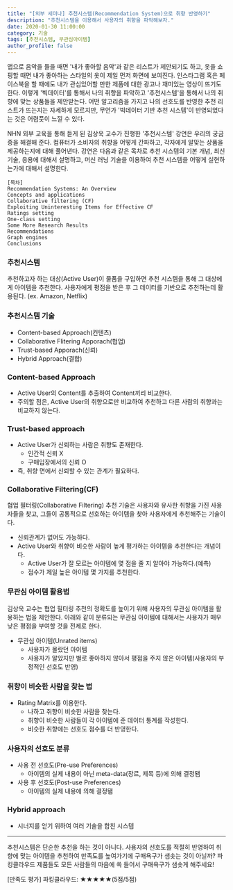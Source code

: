 ```yaml
---
title: "[외부 세미나] 추천시스템(Recommendation System)으로 취향 반영하기"
description: "추천시스템을 이용해서 사용자의 취향을 파악해보자."
date: 2020-01-30 11:00:00
category: 기술
tags: [추천시스템, 무관심아이템]
author_profile: false
---
```

앱으로 음악을 들을 때면 '내가 좋아할 음악'과 같은 리스트가 제안되기도 하고, 옷을 쇼핑할 때면 내가 좋아하는 스타일의 옷이 제일 먼저 화면에 보여진다. 인스타그램 혹은 페이스북을 할 때에도 내가 관심있어할 만한 제품에 대한 광고나 재미있는 영상이 뜨기도 한다. 이렇게 '빅데이터'를 통해서 나의 취향을 파악하고 '추천시스템'을 통해서 나의 취향에 맞는 상품들을 제안받는다. 어떤 알고리즘을 가지고 나의 선호도를 반영한 추천 리스트가 뜨는지는 자세하게 모르지만, 무언가 '빅데이터 기반 추천 시스템'이 반영되었다는 것은 어렴풋이 느낄 수 있다.

NHN 외부 교육을 통해 듣게 된 김상욱 교수가 진행한 '추천시스템' 강연은 우리의 궁금증을 해결해 준다. 컴퓨터가 소비자의 취향을 어떻게 간파하고, 각자에게 알맞는 상품을 제공하는지에 대해 풀어낸다. 강연은 다음과 같은 목차로 추천 시스템의 기본 개념, 최신 기술, 응용에 대해서 설명하고, 머신 러닝 기술을 이용하여 추천 시스템을 어떻게 실현하는가에 대해서 설명한다.

```
[목차]
Recommendation Systems: An Overview
Concepts and applications
Collaborative filtering (CF)
Exploiting Uninteresting Items for Effective CF
Ratings setting
One-class setting
Some More Research Results
Recommendations
Graph engines
Conclusions
```

### 추천시스템
추천하고자 하는 대상(Active User)이 물품을 구입하면 추천 시스템을 통해 그 대상에게 아이템을 추천한다. 사용자에게 평점을 받은 후 그 데이터를 기반으로 추천하는데 활용된다. (ex. Amazon, Netflix)

### 추천시스템 기술
* Content-based Approach(컨텐츠)
* Collaborative Flitering Apporach(협업)
* Trust-based Apporach(신뢰)
* Hybrid Approach(결합)

### Content-based Approach
* Active User의 Content를 추출하여 Content끼리 비교한다.
* 주의할 점은, Active User의 취향으로만 비교하여 추천하고 다른 사람의 취향과는 비교하지 않는다.

### Trust-based approach
* Active User가 신뢰하는 사람은 취향도 존재한다.
  * 인간적 신뢰 X
  * 구매입장에서의 신뢰 O
* 즉, 취향 면에서 신뢰할 수 있는 관계가 필요하다.

### Collaborative Filtering(CF)
협업 필터링(Collaborative Filtering) 추천 기술은 사용자와 유사한 취향을 가진 사용자들을 찾고, 그들이 공통적으로 선호하는 아이템을 찾아 사용자에게 추천해주는 기술이다.

* 신뢰관계가 없어도 가능하다.
* Active User와 취향이 비슷한 사람이 높게 평가하는 아이템을 추천한다는 개념이다.
  * Active User가 잘 모르는 아이템에 몇 점을 줄 지 알아야 가능하다.(예측)
  * 점수가 제일 높은 아이템 몇 가지를 추천한다.

### 무관심 아이템 활용법
김상욱 교수는 협업 필터링 추천의 정확도를 높이기 위해 사용자의 무관심 아이템을 활용하는 법을 제안한다.
아래와 같이 분류되는 무관심 아이템에 대해서는 사용자가 매우 낮은 평점을 부여할 것을 전제로 한다.

* 무관심 아이템(Unrated items)
  * 사용자가 몰랐던 아이템
  * 사용자가 알았지만 별로 좋아하지 않아서 평점을 주지 않은 아이템(사용자의 부정적인 선호도 반영)

### 취향이 비슷한 사람을 찾는 법
* Rating Matrix를 이용한다.
  * 나하고 취향이 비슷한 사람을 찾는다.
  * 취향이 비슷한 사람들이 각 아이템에 준 데이터 통계를 작성한다.
  * 비슷한 취향에는 선호도 점수를 더 반영한다.

### 사용자의 선호도 분류
* 사용 전 선호도(Pre-use Preferences)
  * 아이템의 실제 내용이 아닌 meta-data(장르, 제목 등)에 의해 결정됌
* 사용 후 선호도(Post-use Preferences)
  * 아이템의 실제 내용에 의해 결정됌

### Hybrid approach
* 시너지를 얻기 위하여 여러 기술을 합친 시스템

---
추천시스템은 단순한 추천을 하는 것이 아니다. 사용자의 선호도를 적절히 반영하여 취향에 맞는 아이템을 추천하여 만족도를 높여가기에 구매욕구가 샘솟는 것이 아닐까? 파킹클라우드 제품들도 모든 사람들의 마음에 쏙 들어서 구매욕구가 샘솟게 해주세요!

[만족도 평가]
파킹클라우드: ★★★★★(5점/5점)
